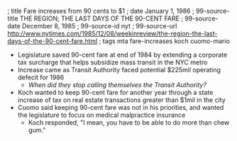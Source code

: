 ; title Fare increases from 90 cents to $1
; date January 1, 1986
; 99-source-title THE REGION; THE LAST DAYS OF THE 90-CENT FARE
; 99-source-date December 8, 1985
; 99-source-id nyt
; 99-source-url http://www.nytimes.com/1985/12/08/weekinreview/the-region-the-last-days-of-the-90-cent-fare.html
; tags mta fare-increases koch cuomo-mario

- Legislature saved 90-cent fare at end of 1984 by extending a corporate tax surcharge that helps subsidize mass transit in the NYC metro
- Increase came as Transit Authority faced potential $225mil operating defecit for 1986
  - *When did they stop calling themselves the Transit Authority?*
- Koch wanted to keep 90-cent fare for another year through a state increase of tax on real estate transactions greater than $1mil in the city
- Cuomo said keeping 90-cent fare was not in his priorities, and wanted the legislature to focus on medical malpractice insurance
  - Koch responded, "I mean, you have to be able to do more than chew gum."
